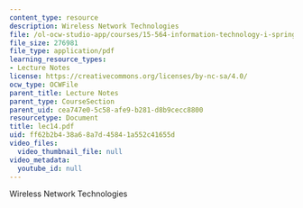 ```yaml
---
content_type: resource
description: Wireless Network Technologies
file: /ol-ocw-studio-app/courses/15-564-information-technology-i-spring-2003/ff62b2b438a68a7d45841a552c41655d_lec14.pdf
file_size: 276981
file_type: application/pdf
learning_resource_types:
- Lecture Notes
license: https://creativecommons.org/licenses/by-nc-sa/4.0/
ocw_type: OCWFile
parent_title: Lecture Notes
parent_type: CourseSection
parent_uid: cea747e0-5c58-afe9-b281-d8b9cecc8800
resourcetype: Document
title: lec14.pdf
uid: ff62b2b4-38a6-8a7d-4584-1a552c41655d
video_files:
  video_thumbnail_file: null
video_metadata:
  youtube_id: null
---
```

Wireless Network Technologies